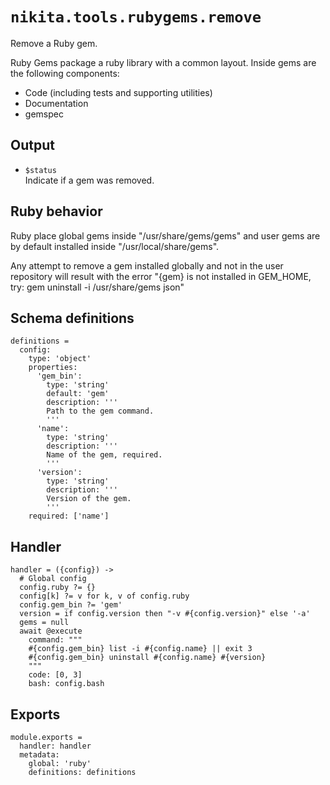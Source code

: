 
# `nikita.tools.rubygems.remove`

Remove a Ruby gem.

Ruby Gems package a ruby library with a common layout. Inside gems are the 
following components:

- Code (including tests and supporting utilities)
- Documentation
- gemspec   

## Output

* `$status`   
  Indicate if a gem was removed.

## Ruby behavior

Ruby place global gems inside "/usr/share/gems/gems" and user gems are by 
default installed inside "/usr/local/share/gems".

Any attempt to remove a gem installed globally and not in the user repository 
will result with the error "{gem} is not installed in GEM_HOME, try: gem 
uninstall -i /usr/share/gems json"

## Schema definitions

    definitions =
      config:
        type: 'object'
        properties:
          'gem_bin':
            type: 'string'
            default: 'gem'
            description: '''
            Path to the gem command.
            '''
          'name':
            type: 'string'
            description: '''
            Name of the gem, required.
            '''
          'version':
            type: 'string'
            description: '''
            Version of the gem.
            '''
        required: ['name']

## Handler

    handler = ({config}) ->
      # Global config
      config.ruby ?= {}
      config[k] ?= v for k, v of config.ruby
      config.gem_bin ?= 'gem'
      version = if config.version then "-v #{config.version}" else '-a'
      gems = null
      await @execute
        command: """
        #{config.gem_bin} list -i #{config.name} || exit 3
        #{config.gem_bin} uninstall #{config.name} #{version}
        """
        code: [0, 3]
        bash: config.bash

## Exports

    module.exports =
      handler: handler
      metadata:
        global: 'ruby'
        definitions: definitions
